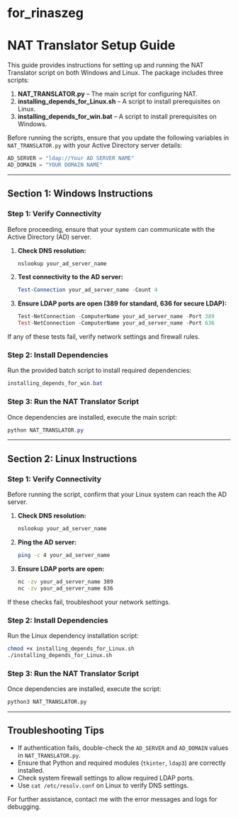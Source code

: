 # for_rinaszeg 
# NAT Translator Setup Guide

This guide provides instructions for setting up and running the NAT Translator script on both Windows and Linux. The package includes three scripts:

1. **NAT_TRANSLATOR.py** – The main script for configuring NAT.
2. **installing_depends_for_Linux.sh** – A script to install prerequisites on Linux.
3. **installing_depends_for_win.bat** – A script to install prerequisites on Windows.

Before running the scripts, ensure that you update the following variables in `NAT_TRANSLATOR.py` with your Active Directory server details:

```python
AD_SERVER = "ldap://Your AD SERVER NAME"
AD_DOMAIN = "YOUR DOMAIN NAME"
```

---
## **Section 1: Windows Instructions**

### **Step 1: Verify Connectivity**
Before proceeding, ensure that your system can communicate with the Active Directory (AD) server.

1. **Check DNS resolution:**
   ```powershell
   nslookup your_ad_server_name
   ```

2. **Test connectivity to the AD server:**
   ```powershell
   Test-Connection your_ad_server_name -Count 4
   ```

3. **Ensure LDAP ports are open (389 for standard, 636 for secure LDAP):**
   ```powershell
   Test-NetConnection -ComputerName your_ad_server_name -Port 389
   Test-NetConnection -ComputerName your_ad_server_name -Port 636
   ```

If any of these tests fail, verify network settings and firewall rules.

### **Step 2: Install Dependencies**
Run the provided batch script to install required dependencies:
   ```powershell
   installing_depends_for_win.bat
   ```

### **Step 3: Run the NAT Translator Script**
Once dependencies are installed, execute the main script:
   ```powershell
   python NAT_TRANSLATOR.py
   ```

---
## **Section 2: Linux Instructions**

### **Step 1: Verify Connectivity**
Before running the script, confirm that your Linux system can reach the AD server.

1. **Check DNS resolution:**
   ```bash
   nslookup your_ad_server_name
   ```

2. **Ping the AD server:**
   ```bash
   ping -c 4 your_ad_server_name
   ```

3. **Ensure LDAP ports are open:**
   ```bash
   nc -zv your_ad_server_name 389
   nc -zv your_ad_server_name 636
   ```

If these checks fail, troubleshoot your network settings.

### **Step 2: Install Dependencies**
Run the Linux dependency installation script:
   ```bash
   chmod +x installing_depends_for_Linux.sh
   ./installing_depends_for_Linux.sh
   ```

### **Step 3: Run the NAT Translator Script**
Once dependencies are installed, execute the script:
   ```bash
   python3 NAT_TRANSLATOR.py
   ```

---
## **Troubleshooting Tips**
- If authentication fails, double-check the `AD_SERVER` and `AD_DOMAIN` values in `NAT_TRANSLATOR.py`.
- Ensure that Python and required modules (`tkinter`, `ldap3`) are correctly installed.
- Check system firewall settings to allow required LDAP ports.
- Use `cat /etc/resolv.conf` on Linux to verify DNS settings.

For further assistance, contact me with the  error messages and logs for debugging.

